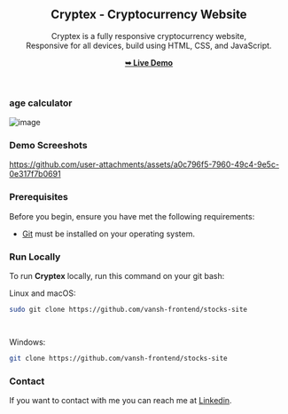 <div align="center">

  <h2 align="center">Cryptex - Cryptocurrency Website</h2>

Cryptex is a fully responsive cryptocurrency website, <br />Responsive for all devices, build using HTML, CSS, and JavaScript.

<a href="https://stocknest.netlify.app/"><strong>➥ Live Demo</strong></a>

</div>

<br />

### age calculator

![image](https://github.com/vansh-frontend/TradeUp/assets/129588751/9272a950-d800-4ce2-877c-e7d3642e2fb8)

### Demo Screeshots
https://github.com/user-attachments/assets/a0c796f5-7960-49c4-9e5c-0e317f7b0691

### Prerequisites


Before you begin, ensure you have met the following requirements:

- [Git](https://git-scm.com/downloads "Download Git") must be installed on your operating system.

### Run Locally

To run **Cryptex** locally, run this command on your git bash:

Linux and macOS:

```bash
sudo git clone https://github.com/vansh-frontend/stocks-site




```

Windows:

```bash
git clone https://github.com/vansh-frontend/stocks-site
```
### Contact

If you want to contact with me you can reach me at [Linkedin](https://www.linkedin.com/in/vansh-dhalor-000a7524a/).
